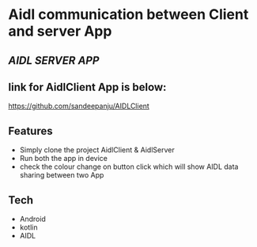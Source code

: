# Aidl communication between Client and server App
## _AIDL SERVER APP_

## link for AidlClient App is below:

https://github.com/sandeepanju/AIDLClient

## Features

- Simply clone the project AidlClient & AidlServer
- Run both the app in device
- check the colour change on button click which will show AIDL data sharing between two App



## Tech


- Android
- kotlin
- AIDL
